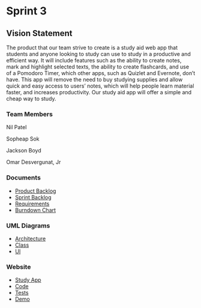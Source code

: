 # Sprint 3 #

## Vision Statement ##
The product that our team strive to create is a study aid web app that students and anyone looking to study can use to study in a productive and efficient way. It will include features such as the ability to create notes, mark and highlight selected texts, the ability to create flashcards, and use of a Pomodoro Timer, which other apps, such as Quizlet and Evernote, don’t have. This app will remove the need to buy studying supplies and allow quick and easy access to users’ notes, which will help people learn material faster, and increases productivity. Our study aid app will offer a simple and cheap way to study.
### Team Members ###
Nil Patel

Sopheap Sok

Jackson Boyd

Omar Desvergunat, Jr

### Documents ###
* [Product Backlog](https://docs.google.com/document/d/19pQrZ0Ioial3IH0m6uw4zRPFfxCNnL4mfzIw3WK4qZE/edit?usp=sharing)
* [Sprint Backlog](https://docs.google.com/document/d/1vvKgPAvP80r2Yst9_7rEQrbEoqIjgmlU3st3Atq9uXw/edit?usp=sharing)
* [Requirements](https://github.com/softpatel/COP-4331/blob/master/Sprint-3/Requirements.md)
* [Burndown Chart](https://github.com/softpatel/COP-4331/blob/master/Sprint-3/BurnDown.pdf)

### UML Diagrams ###
* [Architecture](https://github.com/softpatel/COP-4331/blob/master/Sprint-3/ArchitectureUML.pdf)
* [Class](https://github.com/softpatel/COP-4331/blob/master/Sprint-3/classUML.pdf)
* [UI](https://github.com/softpatel/COP-4331/blob/master/Sprint-3/uiUML.pdf) 

### Website ###
* [Study App](https://warm-eyrie-11186.herokuapp.com/)
* [Code](https://github.com/softpatel/COP-4331/tree/master/Sprint-3/StudyApp)
* [Tests](https://github.com/softpatel/COP-4331/tree/master/Sprint-3/Tests)
* [Demo](https://youtu.be/tyOqxvZTAok)


